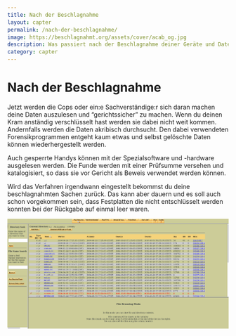 ```yaml
---
title: Nach der Beschlagnahme
layout: capter
permalink: /nach-der-beschlagnahme/
image: https://beschlagnahmt.org/assets/cover/acab_og.jpg
description: Was passiert nach der Beschlagnahme deiner Geräte und Datenträger.
category: capter
---
```

# Nach der Beschlagnahme
Jetzt werden die Cops oder ein:e Sachverständige:r sich daran machen deine Daten auszulesen und “gerichtssicher” zu machen. Wenn du deinen Kram anständig verschlüsselt hast werden sie dabei nicht weit kommen.
Andernfalls werden die Daten akribisch durchsucht. Den dabei verwendeten Forensikprogrammen entgeht kaum etwas und selbst gelöschte Daten können wiederhergestellt werden.

Auch gesperrte Handys können mit der Spezialsoftware und -hardware ausgelesen werden. Die Funde werden mit einer Prüfsumme versehen und katalogisiert, so dass sie vor Gericht als Beweis verwendet werden können.

Wird das Verfahren irgendwann eingestellt bekommst du deine beschlagnahmten Sachen zurück. Das kann aber dauern und es soll auch schon vorgekommen sein, dass Festplatten die nicht entschlüsselt werden konnten bei der Rückgabe auf einmal leer waren.

![](../assets/posts/beschlagnahme.jpg)
